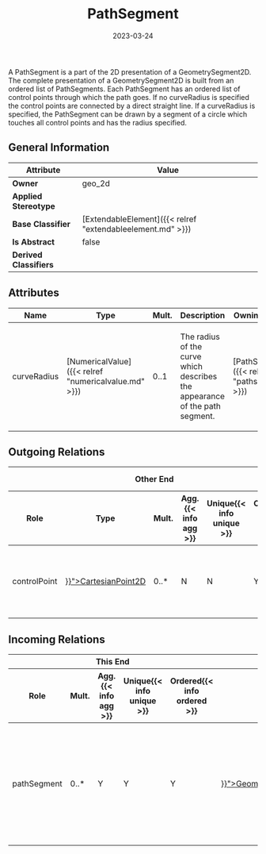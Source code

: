 ﻿---
title: PathSegment
toc: false
type: specs
date: "2023-03-24"
draft: false
specification: VEC
version: 2.0.2
documentType: "Recommendation"
elementType: Class
classes:
  - PathSegment
menu_name: vec-2.0.2
---
<p> A PathSegment is a part of the 2D presentation of a GeometrySegment2D. The complete presentation of a GeometrySegment2D is built from an ordered list of PathSegments. Each PathSegment has an ordered list of control points through which the path goes. If no curveRadius is specified the control points are connected by a direct straight line. If a curveRadius is specified, the PathSegment can be drawn by a segment of a circle which touches all control points and has the radius specified.      </p>

## General Information

| Attribute               | Value |
|-------------------------|-------|
| **Owner**               | geo_2d |
| **Applied Stereotype**  |   |
| **Base Classifier**     | [ExtendableElement]({{< relref "extendableelement.md" >}})<br/>  |
| **Is Abstract**         | false |
| **Derived Classifiers** |   |

## Attributes
|  Name  |  Type  |  Mult.  |  Description  |  Owning Classifier  |
|--------|--------|---------|---------------|--------------|
|curveRadius| [NumericalValue]({{< relref "numericalvalue.md" >}}) | 0..1 | <p>The radius of the curve which describes the appearance of the path segment.  </p> | [PathSegment]({{< relref "pathsegment.md" >}}) |

## Outgoing Relations
<table>
    <thead>
        <tr>
           <th colspan="6">Other End</th>
           <th colspan="1">This End</th>
           <th colspan="1">General</th>
        </tr>
        <tr>
           <th>Role</th>
           <th>Type</th>
           <th>Mult.</th>
           <th>Agg.{{< info agg >}}</th>
           <th>Unique{{< info unique >}}</th>
           <th>Ordered{{< info ordered >}}</th>
           <th>Mult.</th>
           <th>Description</th>
        </tr>
    <thead>
    <tbody>
    <tr>
        <td>controlPoint</td>
        <td><a href="{{< relref "cartesianpoint2d.md" >}}">CartesianPoint2D</a></td>
        <td>0..*</td>
        <td>N</td>
        <td>N</td>
        <td>Y</td>
        <td>0..*</td>
        <td>The ordered list of control points through which the PathSegment goes.</td>
    </tr>
    </tbody>
</table>

##  Incoming Relations
<table>
    <thead>
        <tr>
           <th colspan="5">This End</th>
           <th colspan="2">Other End</th>
           <th colspan="1">General</th>
        </tr>
        <tr>
           <th>Role</th>
           <th>Mult.</th>
           <th>Agg.{{< info agg >}}</th>
           <th>Unique{{< info unique >}}</th>
           <th>Ordered{{< info ordered >}}</th>
           <th>Type</th>
           <th>Mult.</th>
           <th>Description</th>
        </tr>
    <thead>
    <tbody>
    <tr>
        <td>pathSegment</td>
        <td>0..*</td>
        <td>Y</td>
        <td>Y</td>
        <td>Y</td>
        <td><a href="{{< relref "geometrysegment2d.md" >}}">GeometrySegment2D</a></td>
        <td>1</td>
        <td>Specifies an ordered list of PathSegments that describe the appearance of the GeometrySegment2D. The appearance is described by the concatenation of the PathSegments beginning at the startNode of the GeometrySegment2D.</td>
    </tr>
    </tbody>
</table>



